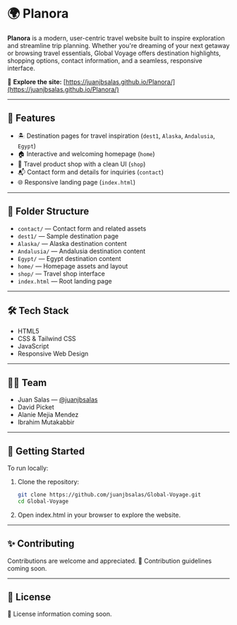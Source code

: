 # 🌍 Planora

**Planora** is a modern, user-centric travel website built to inspire exploration and streamline trip planning. Whether you're dreaming of your next getaway or browsing travel essentials, Global Voyage offers destination highlights, shopping options, contact information, and a seamless, responsive interface.

🔗 **Explore the site:** [https://juanjbsalas.github.io/Planora/](https://juanjbsalas.github.io/Planora/)

---

## 🚀 Features

- 🏝️ Destination pages for travel inspiration (`dest1`, `Alaska`, `Andalusia`, `Egypt`)
- 🏠 Interactive and welcoming homepage (`home`)
- 🛒 Travel product shop with a clean UI (`shop`)
- 📬 Contact form and details for inquiries (`contact`)
- 🌐 Responsive landing page (`index.html`)

---

## 📁 Folder Structure

- `contact/` — Contact form and related assets
- `dest1/` — Sample destination page
- `Alaska/` — Alaska destination content
- `Andalusia/` — Andalusia destination content
- `Egypt/` — Egypt destination content
- `home/` — Homepage assets and layout
- `shop/` — Travel shop interface
- `index.html` — Root landing page

---

## 🛠️ Tech Stack

- HTML5
- CSS & Tailwind CSS
- JavaScript
- Responsive Web Design

---

## 👨‍💻 Team

- Juan Salas — [@juanjbsalas](https://github.com/juanjbsalas)
- David Picket
- Alanie Mejia Mendez
- Ibrahim Mutakabbir

---

## 📌 Getting Started

To run locally:

1. Clone the repository:

   ```bash
   git clone https://github.com/juanjbsalas/Global-Voyage.git
   cd Global-Voyage

   ```

2. Open index.html in your browser to explore the website.

---

## ✨ Contributing

Contributions are welcome and appreciated.
🚧 Contribution guidelines coming soon.

---

## 🪪 License

📄 License information coming soon.
